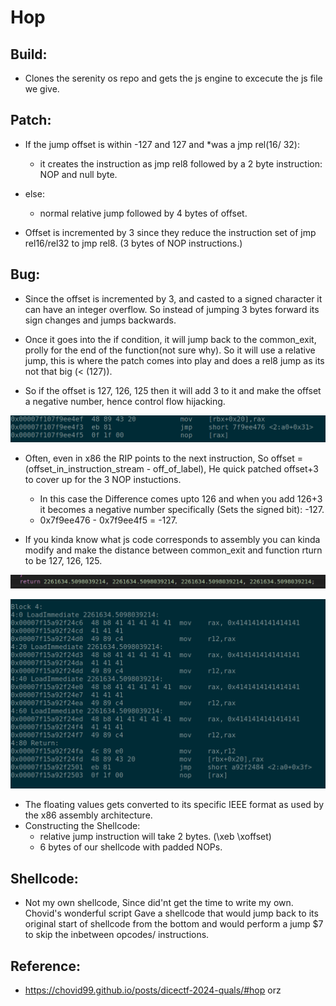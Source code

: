 # Hop

## Build:
- Clones the serenity os repo and gets the js engine to excecute the js file we give.

## Patch:
- If the jump offset is within -127 and 127 and *was a jmp rel(16/ 32):
    - it creates the instruction as jmp rel8 followed by a 2 byte instruction: NOP and null byte.
- else:
    - normal relative jump followed by 4 bytes of offset.

- Offset is incremented by 3 since they reduce the instruction set of jmp rel16/rel32 to jmp rel8. (3 bytes of NOP instructions.)

## Bug:
- Since the offset is incremented by 3, and casted to a signed character it can have an integer overflow. So instead of jumping 3 bytes forward its sign changes and jumps backwards.

- Once it goes into the if condition, it will jump back to the common_exit, prolly for the end of the function(not sure why). So it will use a relative jump, this is where the patch comes into play and does a rel8 jump as its not that big (< (127)). 
- So if the offset is 127, 126, 125 then it will add 3 to it and make the offset a negative number, hence control flow hijacking.  

![alt text](image.png)

- Often, even in x86 the RIP points to the next instruction, So offset = (offset_in_instruction_stream - off_of_label), He quick patched offset+3 to cover up for the 3 NOP instuctions.
    - In this case the Difference comes upto 126 and when you add 126+3 it becomes a negative number specifically (Sets the signed bit): -127.
    - 0x7f9ee476 - 0x7f9ee4f5 = -127.

- If you kinda  know what js code corresponds to assembly you can kinda modify and make the distance between common_exit and function rturn to be 127, 126, 125.

![code](image-2.png)

![alt text](image-1.png)

- The floating values gets converted to its specific IEEE format as used by the x86 assembly architecture.
- Constructing the Shellcode:
    - relative jump instruction will take 2 bytes. (\xeb \xoffset)
    - 6 bytes of our shellcode with padded NOPs.

## Shellcode:
- Not my own shellcode, Since did'nt get the time to write my own. Chovid's wonderful script Gave a shellcode that would jump back to its original start of shellcode from the bottom and would perform a jump $7 to skip the inbetween opcodes/ instructions.

## Reference:
- https://chovid99.github.io/posts/dicectf-2024-quals/#hop  orz